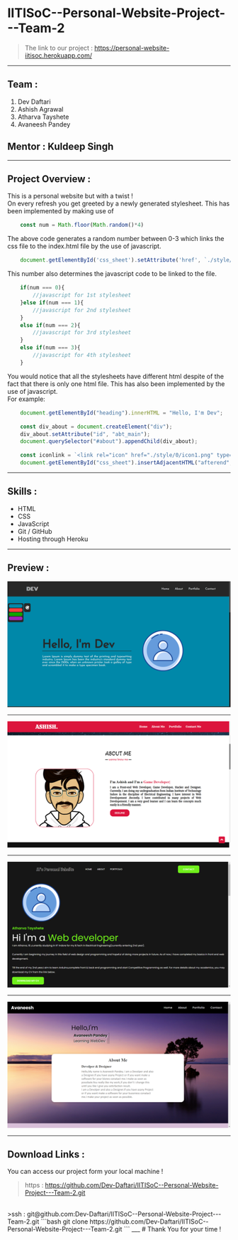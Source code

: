 # IITISoC--Personal-Website-Project---Team-2
>The link to our project : https://personal-website-iitisoc.herokuapp.com/
___

## **Team** :

1. Dev Daftari
1. Ashish Agrawal
1. Atharva Tayshete
1. Avaneesh Pandey

## **Mentor** : Kuldeep Singh
___
## **Project Overview** :

This is a personal website but with a twist ! <br /> 
On every refresh you get greeted by a newly generated stylesheet. This has been implemented by making use of
```javascript
    const num = Math.floor(Math.random()*4)
```
The above code generates a random number between 0-3 which links the css file to the index.html file by the use of javascript. 
```javascript
    document.getElementById('css_sheet').setAttribute('href', `./style/${num}/${num}.css`);
```
This number also determines the javascript code to be linked to the file.
```javascript
    if(num === 0){
        //javascript for 1st stylesheet
    }else if(num === 1){
        //javascript for 2nd stylesheet
    }
    else if(num === 2){
        //javascript for 3rd stylesheet
    }
    else if(num === 3){
        //javascript for 4th stylesheet
    }
```
You would notice that all the stylesheets have different html despite of the fact that there is only one html file. This has also been implemented by the use of javascript.</br>
For example:
```javascript
    document.getElementById("heading").innerHTML = "Hello, I'm Dev";
```
```javascript
    const div_about = document.createElement("div");
    div_about.setAttribute("id", "abt_main");
    document.querySelector("#about").appendChild(div_about);
```    
```javascript
    const iconlink = `<link rel="icon" href="./style/0/icon1.png" type="image/icon type">`;
    document.getElementById("css_sheet").insertAdjacentHTML("afterend", iconlink);
```
___
## **Skills** : 
* HTML
* CSS
* JavaScript
* Git / GitHub
* Hosting through Heroku
___
## **Preview** :

![0.css](./previews/0home.png)
___
![1.css](./previews/1home.png)
___
![2.css](./previews/2home.png)
___
![3.css](./previews/3home.png)
___

## **Download Links** : 
You can access our project form your local machine !
>https : https://github.com/Dev-Daftari/IITISoC--Personal-Website-Project---Team-2.git
 </br>
>ssh : git@github.com:Dev-Daftari/IITISoC--Personal-Website-Project---Team-2.git
```bash
    git clone https://github.com/Dev-Daftari/IITISoC--Personal-Website-Project---Team-2.git
```
___
# Thank You for your time !